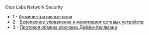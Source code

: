 Otus Labs Network Security



* 1 - [Административные роли](/lab-1/README.md)
* 2 - [Безопасное управление и мониторинг сетевых устройств](/lab-2/README.md)
* 3 - [Протокол обмена ключами Диффи-Хеллмана](/lab-3/README.md)
